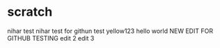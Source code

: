 # scratch
nihar test
nihar test for githun test
yellow123
hello world
NEW EDIT FOR GITHUB TESTING
edit 2
edit 3
